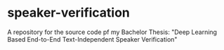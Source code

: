 # speaker-verification
A repository for the source code pf my Bachelor Thesis: "Deep Learning Based End-to-End Text-Independent Speaker Verification"
